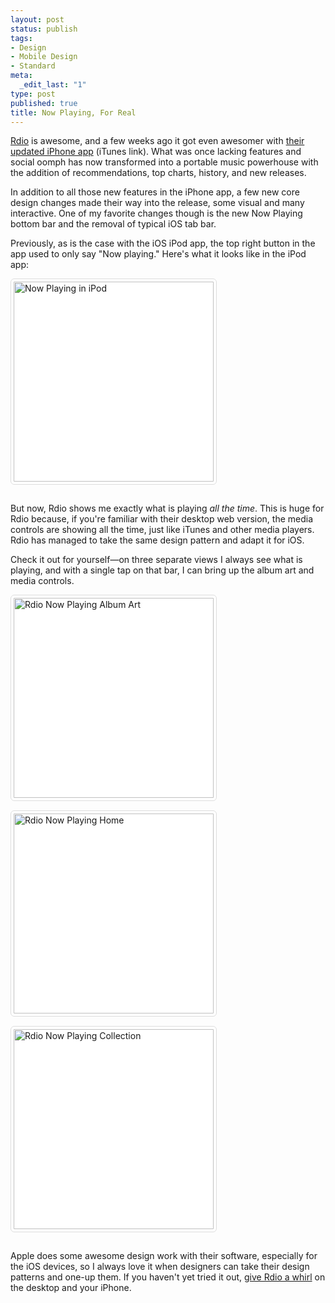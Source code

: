 ```yaml
--- 
layout: post
status: publish
tags: 
- Design
- Mobile Design
- Standard
meta: 
  _edit_last: "1"
type: post
published: true
title: Now Playing, For Real
---
```

<style type="text/css">
  img.nowplaying {
    background: #fff;
    width: 320px;
    margin: 0 auto 15px;
    padding: 4px;
    border: 1px solid #ddd;
    -webkit-border-radius: 6px;
    -moz-border-radius: 6px;
    border-radius: 6px;
  }
</style>

<p><a href="http://rdio.com">Rdio</a> is awesome, and a few weeks ago it got even awesomer with <a href="http://itunes.apple.com/us/app/rdio/id335060889?mt=8">their updated iPhone app</a> (iTunes link). What was once lacking features and social oomph has now transformed into a portable music powerhouse with the addition of recommendations, top charts, history, and new releases.</p>

<p>In addition to all those new features in the iPhone app, a few new core design changes made their way into the release, some visual and many interactive. One of my favorite changes though is the new Now Playing bottom bar and the removal of typical iOS tab bar.</p>

<p>Previously, as is the case with the iOS iPod app, the top right button in the app used to only say "Now playing." Here's what it looks like in the iPod app:</p>

<img class="nowplaying" src="http://www.markdotto.com/wp-content/uploads/2011/03/iphone-now-playing.png" alt="Now Playing in iPod" />

<p>But now, Rdio shows me exactly what is playing <em>all the time</em>. This is huge for Rdio because, if you're familiar with their desktop web version, the media controls are showing all the time, just like iTunes and other media players. Rdio has managed to take the same design pattern and adapt it for iOS.</p>

<p>Check it out for yourself&mdash;on three separate views I always see what is playing, and with a single tap on that bar, I can bring up the album art and media controls.</p>

<img class="nowplaying" src="http://www.markdotto.com/wp-content/uploads/2011/03/rdio-now-playing-1.png" alt="Rdio Now Playing Album Art" />

<img class="nowplaying" src="http://www.markdotto.com/wp-content/uploads/2011/03/rdio-now-playing-2.png" alt="Rdio Now Playing Home" />

<img class="nowplaying" src="http://www.markdotto.com/wp-content/uploads/2011/03/rdio-now-playing-3.png" alt="Rdio Now Playing Collection" />

<p>Apple does some awesome design work with their software, especially for the iOS devices, so I always love it when designers can take their design patterns and one-up them. If you haven't yet tried it out, <a href="http://rdio.com">give Rdio a whirl</a> on the desktop and your iPhone.</p>
